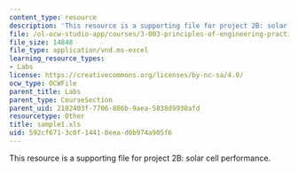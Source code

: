 ```yaml
---
content_type: resource
description: 'This resource is a supporting file for project 2B: solar cell performance.'
file: /ol-ocw-studio-app/courses/3-003-principles-of-engineering-practice-spring-2010/592cf6713c0f14410eead0b974a905f6_sample1.xls
file_size: 14848
file_type: application/vnd.ms-excel
learning_resource_types:
- Labs
license: https://creativecommons.org/licenses/by-nc-sa/4.0/
ocw_type: OCWFile
parent_title: Labs
parent_type: CourseSection
parent_uid: 2182403f-7706-886b-9aea-5838d9930afd
resourcetype: Other
title: sample1.xls
uid: 592cf671-3c0f-1441-0eea-d0b974a905f6
---
```

This resource is a supporting file for project 2B: solar cell performance.